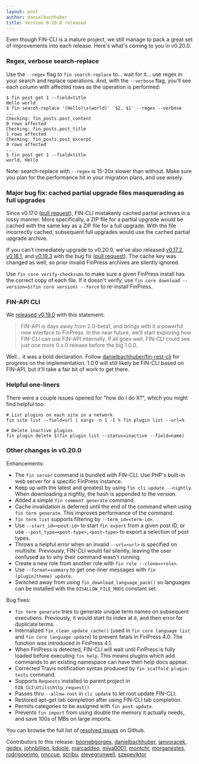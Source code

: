 ```yaml
---
layout: post
author: danielbachhuber
title: Version 0.20.0 released
---
```


Even though FIN-CLI is a mature project, we still manage to pack a great set of improvements into each release. Here's what's coming to you in v0.20.0.

### Regex, verbose search-replace

Use the `--regex` flag to `fin search-replace` to... wait for it... use regex in your search and replace operations. And, with the `--verbose` flag, you'll see each column with affected rows as the operation is performed:

    $ fin post get 1 --field=title
    Hello world
    $ fin search-replace '(Hello)\s(world)' '$2, $1' --regex --verbose
    ...
    Checking: fin_posts.post_content
    0 rows affected
    Checking: fin_posts.post_title
    1 rows affected
    Checking: fin_posts.post_excerpt
    0 rows affected
    ...
    $ fin post get 1 --field=title
    world, Hello

Note: search-replace with `--regex` is 15-20x slower than without. Make sure you plan for the performance hit in your migration plans, and use wisely.

### Major bug fix: cached partial upgrade files masquerading as full upgrades

Since v0.17.0 ([pull request](https://github.com/fin-cli/fin-cli/pull/1320)), FIN-CLI mistakenly cached partial archives in a lossy manner. More specifically, a ZIP file for a partial upgrade would be cached with the same key as a ZIP file for a full upgrade. With the file incorrectly cached, subsequent full upgrades would use the cached partial upgrade archive.

If you can't immediately upgrade to v0.20.0, we've also released [v0.17.2](https://github.com/fin-cli/fin-cli/releases/tag/v0.17.2), [v0.18.1](https://github.com/fin-cli/fin-cli/releases/tag/v0.18.1), and [v0.19.3](https://github.com/fin-cli/fin-cli/releases/tag/v0.19.3) with the bug fix ([pull request](https://github.com/fin-cli/fin-cli/pull/1901)). The cache key was changed as well, so prior invalid FinPress archives are silently ignored.

Use `fin core verify-checksums` to make sure a given FinPress install has the correct copy of each file. If it doesn't verify, use `fin core download --version=$(fin core version) --force` to re-install FinPress.

### FIN-API CLI

We [released v0.19.0](https://fin-cli.org/blog/version-0.19.0.html) with this statement:

> FIN-API is days away from 2.0-beta1, and brings with it a powerful new interface to FinPress. In the near future, we’ll start exploring how FIN-CLI can use FIN-API internally. If all goes well, FIN-CLI could see just one more 0.x.0 release before the big 1.0.0.

Well... it was a bold declaration. Follow [danielbachhuber/fin-rest-cli](https://github.com/danielbachhuber/fin-rest-cli) for progress on the implementation. 1.0.0 will still likely be FIN-CLI based on FIN-API, but it'll take a fair bit of work to get there.

### Helpful one-liners

There were a couple issues opened for "how do I do X?", which you might find helpful too:

    # List plugins on each site in a network
    fin site list --field=url | xargs -n 1 -I % fin plugin list --url=%

    # Delete inactive plugins
    fin plugin delete $(fin plugin list --status=inactive --field=name)


### Other changes in v0.20.0

Enhancements:

* The `fin server` command is bundled with FIN-CLI. Use PHP's built-in web server for a specific FinPress instance.
* Keep up with the latest and greatest by using `fin cli update --nightly`. When downloading a nightly, the hash is appended to the version.
* Added a simple `fin comment generate` command.
* Cache invalidation is deferred until the end of the command when using `fin term generate`. This improves performance of the command.
* `fin term list` supports filtering by `--term_id=<term-id>`.
* Use `--start_id=<post-id>` to start `fin export` from a given post ID, or use `--post_type=<post-type>,<post-type>` to export a selection of post types.
* Throws a helpful error when an invalid `--url=<url>` is specified on multisite. Previously, FIN-CLI would fail silently, leaving the user confused as to why their command wasn't running.
* Create a new role from another role with `fin role --clone=<role>`.
* Use `--format=summary` to get one-liner messages with `fin (plugin|theme) update`.
* Switched away from using `fin_download_language_pack()` so languages can be installed with the `DISALLOW_FILE_MODS` constant set.

Bug fixes:

* `fin term generate` tries to generate unique term names on subsequent executions. Previously, it would start its index at `0`, and then error for duplicate terms.
* Internalized `fin_clean_update_cache()` (used in `fin core language list` and `fin core language update`) to prevent fatals in FinPress 4.0. The function was introduced in FinPress 4.1.
* When FinPress is detected, FIN-CLI will wait until FinPress is fully loaded before executing `fin help`. This means plugins which add commands to an existing namespace can have theri help docs appear.
* Corrected Travis notification syntax produced by `fin scaffold plugin-tests` command.
* Supports `Requests` installed to parent project in `FIN_CLI\Utils\http_request()`
* Passes thru `--allow-root` in `cli update` to let root update FIN-CLI.
* Restored apt-get tab completion after using FIN-CLI tab completion.
* Permits categories to be assigned with `fin post update`.
* Prevents `fin import` from using double the memory it actually needs, and save 100s of MBs on large imports.

You can browse the full list of [resolved issues](https://github.com/fin-cli/fin-cli/issues?q=milestone%3A0.20.0+is%3Aclosed) on Github.

Contributors to this release: [boonebgorges](https://github.com/boonebgorges), [danielbachhuber](https://github.com/danielbachhuber), [janvoracek](https://github.com/janvoracek), [gedex](https://github.com/gedex), [johnbillion](https://github.com/johnbillion), [kdoole](https://github.com/kdoole), [marcaddeo](https://github.com/marcaddeo), [miya0001](https://github.com/miya0001), [montchr](https://github.com/montchr), [morganestes](https://github.com/morganestes), [rodrigoprimo](https://github.com/rodrigoprimo), [rmccue](https://github.com/rmccue), [scribu](https://github.com/scribu), [stevegrunwell](https://github.com/stevegrunwell), [szepeviktor](https://github.com/szepeviktor)
